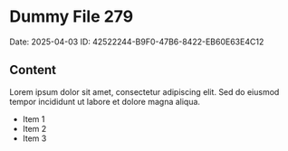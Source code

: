 # Dummy File 279

Date: 2025-04-03
ID: 42522244-B9F0-47B6-8422-EB60E63E4C12

## Content

Lorem ipsum dolor sit amet, consectetur adipiscing elit.
Sed do eiusmod tempor incididunt ut labore et dolore magna aliqua.

* Item 1
* Item 2
* Item 3
